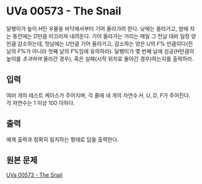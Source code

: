 # UVa 00573 - The Snail

달팽이가 높이 $H$인 우물을 바닥에서부터 기어 올라가려 한다. 낮에는 올라가고, 밤에 자는 동안에는 $D$만큼 미끄러져 내려온다. 기어 올라가는 거리는 매일 그 전날 대비 일정 양만큼 감소하는데, 첫날에는 $U$만큼 기어 올라가고, 감소하는 양은 $U$의 $F$% 만큼이다(전날의 $F$%가 아니라 첫째 날의 $F$%임에 유의하라). 달팽이가 몇 번째 날에 성공($H$만큼의 높이를 *초과하여* 올라간 경우), 혹은 실패(시작 위치로 돌아간 경우)하는지를 출력하라.

## 입력

여러 개의 테스트 케이스가 주어지며, 각 줄에 네 개의 자연수 $H$, $U$, $D$, $F$가 주어진다. 각 자연수는 1 이상 100 이하다.

## 출력

예제 출력과 정확히 일치하는 형태로 답을 출력한다.

## 원본 문제

[UVa 00573 - The Snail](https://uva.onlinejudge.org/index.php?option=com_onlinejudge&Itemid=8&page=show_problem&problem=514)
